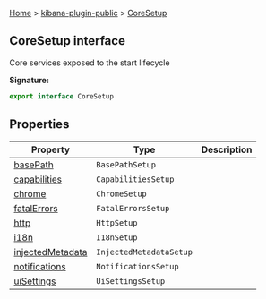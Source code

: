 [Home](./index) &gt; [kibana-plugin-public](./kibana-plugin-public.md) &gt; [CoreSetup](./kibana-plugin-public.coresetup.md)

## CoreSetup interface

Core services exposed to the start lifecycle

<b>Signature:</b>

```typescript
export interface CoreSetup 
```

## Properties

|  Property | Type | Description |
|  --- | --- | --- |
|  [basePath](./kibana-plugin-public.coresetup.basepath.md) | <code>BasePathSetup</code> |  |
|  [capabilities](./kibana-plugin-public.coresetup.capabilities.md) | <code>CapabilitiesSetup</code> |  |
|  [chrome](./kibana-plugin-public.coresetup.chrome.md) | <code>ChromeSetup</code> |  |
|  [fatalErrors](./kibana-plugin-public.coresetup.fatalerrors.md) | <code>FatalErrorsSetup</code> |  |
|  [http](./kibana-plugin-public.coresetup.http.md) | <code>HttpSetup</code> |  |
|  [i18n](./kibana-plugin-public.coresetup.i18n.md) | <code>I18nSetup</code> |  |
|  [injectedMetadata](./kibana-plugin-public.coresetup.injectedmetadata.md) | <code>InjectedMetadataSetup</code> |  |
|  [notifications](./kibana-plugin-public.coresetup.notifications.md) | <code>NotificationsSetup</code> |  |
|  [uiSettings](./kibana-plugin-public.coresetup.uisettings.md) | <code>UiSettingsSetup</code> |  |

